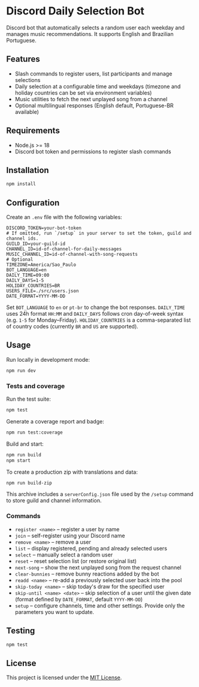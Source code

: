 # Discord Daily Selection Bot

Discord bot that automatically selects a random user each weekday and manages music recommendations. It supports English and Brazilian Portuguese.

## Features

- Slash commands to register users, list participants and manage selections
- Daily selection at a configurable time and weekdays
  (timezone and holiday countries can be set via environment variables)
- Music utilities to fetch the next unplayed song from a channel
- Optional multilingual responses (English default, Portuguese-BR available)

## Requirements

- Node.js >= 18
- Discord bot token and permissions to register slash commands

## Installation

```bash
npm install
```

## Configuration

Create an `.env` file with the following variables:

```
DISCORD_TOKEN=your-bot-token
# If omitted, run `/setup` in your server to set the token, guild and channel ids.
GUILD_ID=your-guild-id
CHANNEL_ID=id-of-channel-for-daily-messages
MUSIC_CHANNEL_ID=id-of-channel-with-song-requests
# Optional
TIMEZONE=America/Sao_Paulo
BOT_LANGUAGE=en
DAILY_TIME=09:00
DAILY_DAYS=1-5
HOLIDAY_COUNTRIES=BR
USERS_FILE=./src/users.json
DATE_FORMAT=YYYY-MM-DD
```

Set `BOT_LANGUAGE` to `en` or `pt-br` to change the bot responses.
`DAILY_TIME` uses 24h format `HH:MM` and `DAILY_DAYS` follows cron day-of-week
syntax (e.g. `1-5` for Monday–Friday). `HOLIDAY_COUNTRIES` is a comma-separated
list of country codes (currently `BR` and `US` are supported).

## Usage

Run locally in development mode:

```bash
npm run dev
```

### Tests and coverage

Run the test suite:

```bash
npm test
```

Generate a coverage report and badge:

```bash
npm run test:coverage
```

Build and start:

```bash
npm run build
npm start
```

To create a production zip with translations and data:

```bash
npm run build-zip
```

This archive includes a `serverConfig.json` file used by the `/setup` command to
store guild and channel information.

### Commands

- `register <name>` – register a user by name
- `join` – self-register using your Discord name
- `remove <name>` – remove a user
- `list` – display registered, pending and already selected users
- `select` – manually select a random user
- `reset` – reset selection list (or restore original list)
- `next-song` – show the next unplayed song from the request channel
- `clear-bunnies` – remove bunny reactions added by the bot
- `readd <name>` – re-add a previously selected user back into the pool
- `skip-today <name>` – skip today's draw for the specified user
- `skip-until <name> <date>` – skip selection of a user until the given date (format defined by `DATE_FORMAT`, default `YYYY-MM-DD`)
- `setup` – configure channels, time and other settings. Provide only the parameters you want to update.

## Testing

```bash
npm test
```

## License

This project is licensed under the [MIT License](LICENSE).
